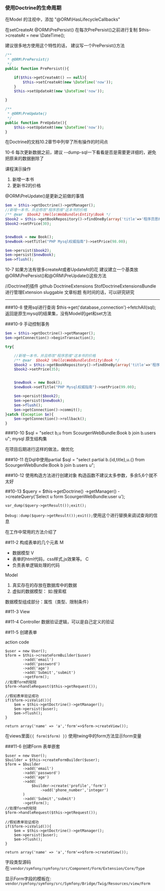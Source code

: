
### 使用Doctrine的生命周期
在Model 的注视中，添加 "@ORM\HasLifecycleCallbacks"

在setCreateAt
@ORM\PrePersist() 在每次PrePersist()之前进行复制
$this->createAt = new \DateTime();

建议很多地方使用这个特性的话，
建议写一个PrePersist()方法

```php
/**
 * @ORM\PrePersist()
 */
public function PrePersist(){

    if($this->getCreateAt() == null){
        $this->setCreateAt(new \DateTime('now'));
    }
    $this->setUpdateAt(new \DateTime('now'));

}

/**
 * @ORM\PreUpdate()
 */
public function PreUpdate(){
    $this->setUpdateAt(new \DateTime('now'));
}
```

在Doctrine的文档10.2章节中列举了所有操作的时间点

10-6
每次更新数据之前，建议 --dump-sql一下看看是否是需要更详细的，避免把原来的数据删除了


课程演示操作
1. 新增一本书
2. 更新书2的价格

@ORM\PreUpdate()是更新之前做的事情

```php
$em = $this->getDoctrine()->getManager();
//新增一本书，并且修改"程序思维"这本书的价格
/** @var  $book2 \Hello\WebBundle\Entity\Book */
$book2 = $this->getBookRepository()->findOneBy(array('title'=>'程序员思维'));
$book2->setPrice(30);


$newBook = new Book();
$newBook->setTitle("PHP Mysql权威指南")->setPrice(98.00);

$em->persist($book2);
$em->persist($newBook);
$em->flush();
```

10-7
如果方法有很多createAt或者UpdateAt的花
建议建立一个基类放@ORM\PrePersist()和@ORM\PreUpdate()这些方法
 

//Doctrine的插件
github DoctrineExtensions
StofDoctrineExtensionsBundle进行管理Extension
sluggable 文章标题
有时间的话，可以研究研究


------


###10-8
使用sql进行查询
$this->get('database_connection')->fetchAll(sql);
返回是原生mysql的结果集，没有Model的get和set方法

###10-9 手动控制事务
```php
$em = $this->getDoctrine()->getManager();
$em->getConnection()->beginTransaction();

try{

    //新增一本书，并且修改"程序思维"这本书的价格
    /** @var  $book2 \Hello\WebBundle\Entity\Book */
    $book2 = $this->getBookRepository()->findOneBy(array('title'=>'程序员思维'));
    $book2->setPrice(35);


    $newBook = new Book();
    $newBook->setTitle("PHP Mysql权威指南")->setPrice(99.00);

    $em->persist($book2);
    $em->persist($newBook);
    $em->flush();
    $em->getConnection()->commit();
}catch (Exception $e){
    $em->getConnection()->rollback();
}
```

###10-10
$sql = "select b,u from ScourgenWebBundle:Book b join b.users u";
mysql 原生结构集

在项目后期进行这样的做法，做优化

###10-11
在Dql中使用partial
$sql = "select partial b.{id,title},u.{} from ScourgenWebBundle:Book b
 join b.users u";

###10-12
使用构造方法进行创建对象
构造函数不建议太多参数，多余5,6个就不太好

##10-13
$query = $this->getDoctrine()
->getManager()
->createQuery('Select u form ScourgenWebBundle:user u');

`var_dump($query->getResult());exit();`

`Debug::dump($query->getResult());exit();`使用这个进行替换来调试查询的信息

在工作中常用的方法介绍了


##11-2 构成表单的几个元素
M
- 数据模型
V
- 表单的html代码，css样式,js效果等。
C
- 负责表单逻辑处理的代码


Model

1. 真实存在的存放在数据库中的数据
2. 虚拟的数据模型： 如:搜索框

数据模型组成部分：属性（类型、限制条件）


##11-3 View

##11-4 Controller
数据验证逻辑，可以是自己定义的验证

##11-5 创建表单

action code

```
$user = new User();
$form = $this->createFormBuilder($user)
        ->add('email')
        ->add('password')
        ->add('age')
        ->add('Submit','submit')
        ->getForm();
//处理form的轻轻
$form->handleRequest($this->getRequest());

//假如表单验证成功
if($form->isValid()){
    $em = $this->getDoctrine()->getManager();
    $em->persist($user);
    $em->flush();
}

return array('name' => 'a','form'=>$form->createView());
```

在views里面`{{ form($form) }}` 使用twing中的form方法显示form变量



###11-6 创建Form
表单嵌套
```
$user = new User();
$builder = $this->createFormBuilder($user);
$form = $builder
        ->add('email')
        ->add('password')
        ->add('age')
        ->add(
            $builder->create('profile','form')
                ->add('phone_number','integer')
        )
        ->add('Submit','submit')
        ->getForm();
//处理form的轻轻
$form->handleRequest($this->getRequest());

//假如表单验证成功
if($form->isValid()){
    $em = $this->getDoctrine()->getManager();
    $em->persist($user);
    $em->flush();
}

return array('name' => 'a','form'=>$form->createView());
```
字段类型源码在:`vendor/symfony/symfony/src/Component/Form/Extension/Core/Type`


显示Form字段的模板在: `vendor/symfony/symfony/src/Symfony/Bridge/Twig/Resources/view/Form`
